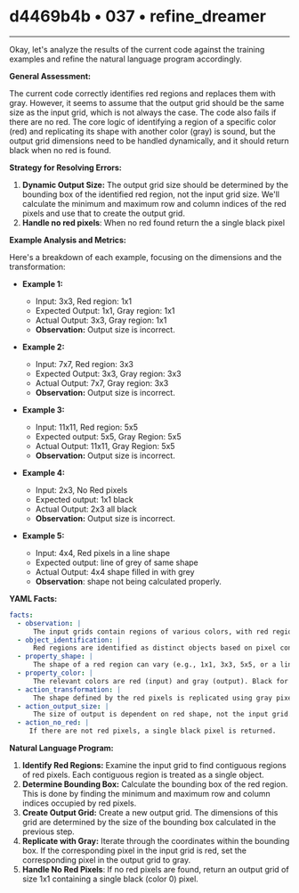 # d4469b4b • 037 • refine_dreamer

---
Okay, let's analyze the results of the current code against the training examples and refine the natural language program accordingly.

**General Assessment:**

The current code correctly identifies red regions and replaces them with gray. However, it seems to assume that the output grid should be the same size as the input grid, which is not always the case. The code also fails if there are no red. The core logic of identifying a region of a specific color (red) and replicating its shape with another color (gray) is sound, but the output grid dimensions need to be handled dynamically, and it should return black when no red is found.

**Strategy for Resolving Errors:**

1.  **Dynamic Output Size:** The output grid size should be determined by the bounding box of the identified red region, not the input grid size. We'll calculate the minimum and maximum row and column indices of the red pixels and use that to create the output grid.
2.  **Handle no red pixels**: When no red found return the a single black pixel

**Example Analysis and Metrics:**

Here's a breakdown of each example, focusing on the dimensions and the transformation:

*   **Example 1:**
    *   Input: 3x3, Red region: 1x1
    *   Expected Output: 1x1, Gray region: 1x1
    *   Actual Output: 3x3, Gray region: 1x1
    *   **Observation:** Output size is incorrect.

*   **Example 2:**
    *   Input: 7x7, Red region: 3x3
    *   Expected Output: 3x3, Gray region: 3x3
    *   Actual Output: 7x7, Gray region: 3x3
    *   **Observation:** Output size is incorrect.

*   **Example 3:**
    *   Input: 11x11, Red region: 5x5
    *   Expected output: 5x5, Gray Region: 5x5
    *   Actual Output: 11x11, Gray Region: 5x5
    *    **Observation:** Output size is incorrect.
*   **Example 4:**
    *   Input: 2x3, No Red pixels
    *   Expected output: 1x1 black
    *   Actual Output: 2x3 all black
    *    **Observation:** Output size is incorrect.
*   **Example 5:**
    *   Input: 4x4, Red pixels in a line shape
    *   Expected output: line of grey of same shape
    *   Actual Output: 4x4 shape filled in with grey
    *   **Observation**: shape not being calculated properly.

**YAML Facts:**

```yaml
facts:
  - observation: |
      The input grids contain regions of various colors, with red regions being of primary interest.
  - object_identification: |
      Red regions are identified as distinct objects based on pixel contiguity.
  - property_shape: |
      The shape of a red region can vary (e.g., 1x1, 3x3, 5x5, or a line).
  - property_color: |
      The relevant colors are red (input) and gray (output). Black for no red.
  - action_transformation: |
      The shape defined by the red pixels is replicated using gray pixels.
  - action_output_size: |
      The size of output is dependent on red shape, not the input grid.
  - action_no_red: |
     If there are not red pixels, a single black pixel is returned.
```

**Natural Language Program:**

1.  **Identify Red Regions:** Examine the input grid to find contiguous regions of red pixels. Each contiguous region is treated as a single object.
2.  **Determine Bounding Box:** Calculate the bounding box of the red region. This is done by finding the minimum and maximum row and column indices occupied by red pixels.
3.  **Create Output Grid:** Create a new output grid. The dimensions of this grid are determined by the size of the bounding box calculated in the previous step.
4.  **Replicate with Gray:** Iterate through the coordinates within the bounding box. If the corresponding pixel in the input grid is red, set the corresponding pixel in the output grid to gray.
5.  **Handle No Red Pixels**: If no red pixels are found, return an output grid of size 1x1 containing a single black (color 0) pixel.


